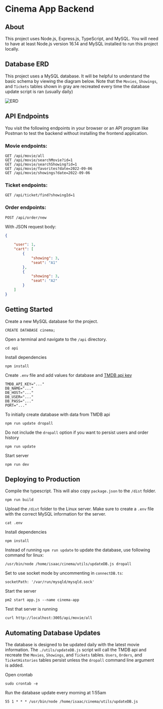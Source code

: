 # Cinema App Backend

## About

This project uses Node.js, Express.js, TypeScript, and MySQL. You will need to have at least Node.js version 16.14 and MySQL installed to run this project locally.

## Database ERD

This project uses a MySQL database. It will be helpful to understand the basic schema by viewing the diagram below. Note that the `Movies`, `Showings`, and `Tickets` tables shown in gray are recreated every time the database update script is ran (usually daily)

![ERD](https://user-images.githubusercontent.com/17521691/192074719-1b368223-c8ed-4008-a82b-34e2e1395f1c.png)

## API Endpoints

You visit the following endpoints in your browser or an API program like Postman to test the backend without installing the frontend application.

### Movie endpoints:
```
GET /api/movie/all
GET /api/movie/searchMovie?id=1
GET /api/movie/searchShowing?id=1
GET /api/movie/favorites?date=2022-09-06
GET /api/movie/showings?date=2022-09-06
```
### Ticket endpoints:
```
GET /api/ticket/find?showingId=1
```
### Order endpoints:
```
POST /api/order/new
```
With JSON request body:
```json
{
    
    "user": 1,
    "cart": [
        {
            "showing": 3,
            "seat": "A1"
        },
        {
            "showing": 3,
            "seat": "A2"
        }
    ]
}
```

## Getting Started

Create a new MySQL database for the project.
```
CREATE DATABASE cinema;
```
Open a terminal and navigate to the `/api` directory.
```
cd api
```
Install dependencies
```
npm install
```
Create `.env` file and add values for database and [TMDB api key](https://www.themoviedb.org/signup?language=en-US)
```
TMDB_API_KEY="..."
DB_NAME="..."
DB_HOST="..."
DB_USER="..."
DB_PASS="..."
PORT="..."
```
To initially create database with data from TMDB api 
```
npm run update dropall
```
Do not include the `dropall` option if you want to persist users and order history
```
npm run update
```
Start server
```
npm run dev
```

## Deploying to Production

Compile the typescript. This will also copy `package.json` to the `/dist` folder.
```
npm run build
```
Upload the `/dist` folder to the Linux server. Make sure to create a `.env` file with the correct MySQL information for the server.
```
cat .env
```
Install dependencies
```
npm install
```
Instead of running `npm run update` to update the database, use following command for linux:
```
/usr/bin/node /home/isaac/cinema/utils/updateDB.js dropall
```

Set to use socket mode by uncommenting in `connectDB.ts`:

```
socketPath: '/var/run/mysqld/mysqld.sock'
```

Start the server
```
pm2 start app.js --name cinema-app
```
Test that server is running
```
curl http://localhost:3005/api/movie/all
```

## Automating Database Updates

The database is designed to be updated daily with the latest movie information. The `./utils/updateDB.js` script will call the TMDB api and recreate the `Movies`, `Showings`, and `Tickets` tables. `Users`, `Orders`, and `TicketHistories` tables persist unless the `dropall` command line argument is added.

Open crontab
```
sudo crontab -e
```
Run the database update every morning at 1:55am
```
55 1 * * * /usr/bin/node /home/isaac/cinema/utils/updateDB.js
```
